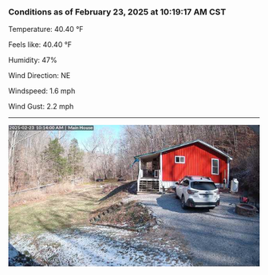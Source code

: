 ### Conditions as of February 23, 2025 at 10:19:17 AM CST 

Temperature: 40.40 &deg;F

Feels like: 40.40 &deg;F

Humidity: 47%

Wind Direction: NE

Windspeed: 1.6 mph

Wind Gust: 2.2 mph

---

<img src="./images/latest.jpeg"/>

